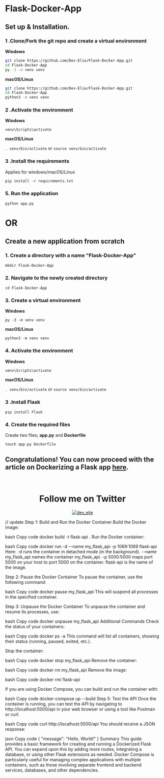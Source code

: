 # Flask-Docker-App

## Set up & Installation.

### 1 .Clone/Fork the git repo and create a virtual environment 
                    
**Windows**
          
```bash
git clone https://github.com/Dev-Elie/Flask-Docker-App.git
cd Flask-Docker-App
py -3 -m venv venv

```
          
**macOS/Linux**
          
```bash
git clone https://github.com/Dev-Elie/Flask-Docker-App.git
cd Flask-Docker-App
python3 -m venv venv

```
### 2 .Activate the environment
          
**Windows** 

```venv\Scripts\activate```
          
**macOS/Linux**

```. venv/bin/activate```
or
```source venv/bin/activate```


### 3 .Install the requirements

Applies for windows/macOS/Linux

```
pip install -r requirements.txt
```

### 5. Run the application
`python app.py`

# OR

## Create a new application from scratch

### 1. Create a directory with a name **"Flask-Docker-App"**
`mkdir Flask-Docker-App`

### 2. Navigate to the newly created directory

`cd Flask-Docker-App`

### 3. Create a virtual environment

**Windows**

`py -3 -m venv venv`
<br>

**macOS/Linux**

`python3 -m venv venv`

### 4. Activate the environment
          
**Windows** 

```venv\Scripts\activate```
          
**macOS/Linux**

```. venv/bin/activate```
or
```source venv/bin/activate```

### 3 .Install Flask

`pip install Flask`

### 4. Create the required files
Create two files; **app.py** and **Dockerfile**

`touch app.py Dockerfile`

## Congratulations! You can now proceed with the article on Dockerizing a Flask app [here](https://www.freecodecamp.org/news/how-to-dockerize-a-flask-app/).

</br>
<div align="center"><h1>Follow me on Twitter</h1></div>
<p align="center"> <a href="https://twitter.com/dev_elie" target="blank"><img src="https://img.shields.io/twitter/follow/dev_elie?logo=twitter&style=for-the-badge" alt="dev_elie" /></a> </p>

// update
Step 1: Build and Run the Docker Container
Build the Docker image:

bash
Copy code
docker build -t flask-api .
Run the Docker container:

bash
Copy code
docker run -d --name my_flask_api -p 1069:1069 flask-api
Here:
-d runs the container in detached mode (in the background).
--name my_flask_api names the container my_flask_api.
-p 5000:5000 maps port 5000 on your host to port 5000 on the container.
flask-api is the name of the image.

Step 2: Pause the Docker Container
To pause the container, use the following command:

bash
Copy code
docker pause my_flask_api
This will suspend all processes in the specified container.

Step 3: Unpause the Docker Container
To unpause the container and resume its processes, use:

bash
Copy code
docker unpause my_flask_api
Additional Commands
Check the status of your containers:

bash
Copy code
docker ps -a
This command will list all containers, showing their status (running, paused, exited, etc.).

Stop the container:

bash
Copy code
docker stop my_flask_api
Remove the container:

bash
Copy code
docker rm my_flask_api
Remove the image:

bash
Copy code
docker rmi flask-api

If you are using Docker Compose, you can build and run the container with:

bash
Copy code
docker-compose up --build
Step 5: Test the API
Once the container is running, you can test the API by navigating to http://localhost:5000/api in your web browser or using a tool like Postman or curl.

bash
Copy code
curl http://localhost:5000/api
You should receive a JSON response:

json
Copy code
{
    "message": "Hello, World!"
}
Summary
This guide provides a basic framework for creating and running a Dockerized Flask API. You can expand upon this by adding more routes, integrating a database, or using other Flask extensions as needed. Docker Compose is particularly useful for managing complex applications with multiple containers, such as those involving separate frontend and backend services, databases, and other dependencies.

